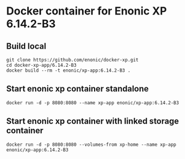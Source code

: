 # Docker container for Enonic XP 6.14.2-B3

## Build local

    git clone https://github.com/enonic/docker-xp.git
    cd docker-xp-app/6.14.2-B3
    docker build --rm -t enonic/xp-app:6.14.2-B3 .

## Start enonic xp container standalone

    docker run -d -p 8080:8080 --name xp-app enonic/xp-app:6.14.2-B3

## Start enonic xp container with linked storage container

    docker run -d -p 8080:8080 --volumes-from xp-home --name xp-app enonic/xp-app:6.14.2-B3
